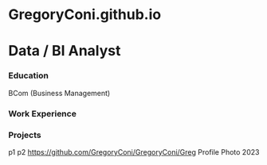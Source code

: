 # GregoryConi.github.io
# Data / BI Analyst
### Education
BCom (Business Management)
### Work Experience
### Projects
p1
p2
https://github.com/GregoryConi/GregoryConi/Greg Profile Photo 2023
